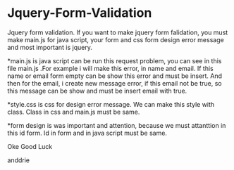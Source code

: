 Jquery-Form-Validation
======================

Jquery form validation.
If you want to make jquery form falidation, you must make main.js for java script, your form and css form design error message and most important is jquery.

*main.js is java script can be run this request problem, you can see in this file main.js .For example i will make this error, in name and email. If this name or email form empty can be show this error and must be insert. And then for the email, i create new message error, if this email not be true, so this message can be show and must be insert email with true.

*style.css is css for design error message. We can make this style with class. Class in css and main.js must be same.

*form design is was important and attention, because we must attanttion in this id form. Id in form and in java script must be same.

Oke Good Luck


anddrie
